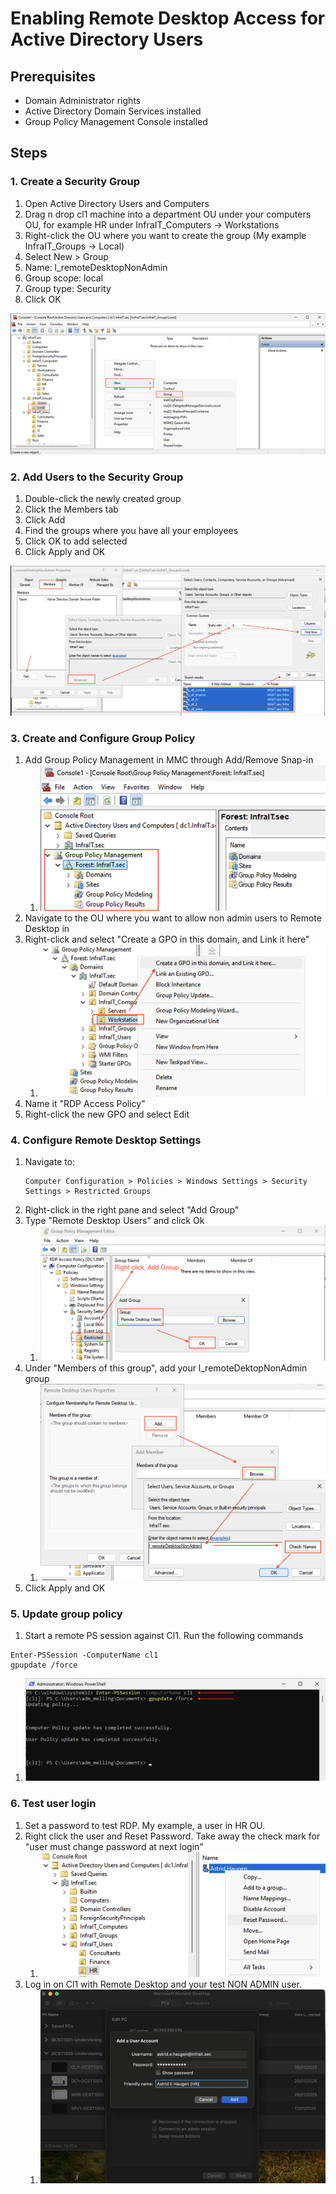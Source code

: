 # Enabling Remote Desktop Access for Active Directory Users

## Prerequisites
- Domain Administrator rights
- Active Directory Domain Services installed
- Group Policy Management Console installed

## Steps

### 1. Create a Security Group
1. Open Active Directory Users and Computers
2. Drag n drop cl1 machine into a department OU under your computers OU, for example HR under InfraIT_Computers -> Workstations
3. Right-click the OU where you want to create the group (My example InfraIT_Groups -> Local)
4. Select New > Group
5. Name: l_remoteDesktopNonAdmin
6. Group scope: local
7. Group type: Security
8. Click OK

![alt text](01-NewLocalGroup.png)

### 2. Add Users to the Security Group
1. Double-click the newly created group
2. Click the Members tab
3. Click Add
4. Find the groups where you have all your employees
5. Click OK to add selected
6. Click Apply and OK

![alt text](02-NewLocalGroup.png)

### 3. Create and Configure Group Policy
1. Add Group Policy Management in MMC through Add/Remove Snap-in
   1. ![alt text](gpSnapIn.png)
2. Navigate to the OU where you want to allow non admin users to Remote Desktop in
3. Right-click and select "Create a GPO in this domain, and Link it here"
   1. ![alt text](createGP.png)
4. Name it "RDP Access Policy"
5. Right-click the new GPO and select Edit

### 4. Configure Remote Desktop Settings
1. Navigate to:
   ```
   Computer Configuration > Policies > Windows Settings > Security Settings > Restricted Groups
   ```
2. Right-click in the right pane and select "Add Group"
3. Type "Remote Desktop Users" and click Ok
   1. ![alt text](remoteDesktopGroup.png)
4. Under "Members of this group", add your l_remoteDektopNonAdmin group
   1. ![alt text](MembersOfGroup.png)
5. Click Apply and OK

### 5. Update group policy
1. Start a remote PS session against Cl1. Run the following commands
```
Enter-PSSession -ComputerName cl1
gpupdate /force
```
   1. ![alt text](PSRemote.png)

### 6. Test user login
1. Set a password to test RDP. My example, a user in HR OU.
2. Right click the user and Reset Password. Take away the check mark for "user must change password at next login"
   1. ![alt text](ResetPassword.png)
3. Log in on Cl1 with Remote Desktop and your test NON ADMIN user.
   1. ![alt text](HR-Test-User.png)